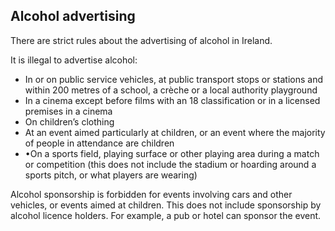 ##  Alcohol advertising

There are strict rules about the advertising of alcohol in Ireland.

It is illegal to advertise alcohol:

  * In or on public service vehicles, at public transport stops or stations and within 200 metres of a school, a crèche or a local authority playground 
  * In a cinema except before films with an 18 classification or in a licensed premises in a cinema 
  * On children’s clothing 
  * At an event aimed particularly at children, or an event where the majority of people in attendance are children 
  * •On a sports field, playing surface or other playing area during a match or competition (this does not include the stadium or hoarding around a sports pitch, or what players are wearing) 

Alcohol sponsorship is forbidden for events involving cars and other vehicles,
or events aimed at children. This does not include sponsorship by alcohol
licence holders. For example, a pub or hotel can sponsor the event.
